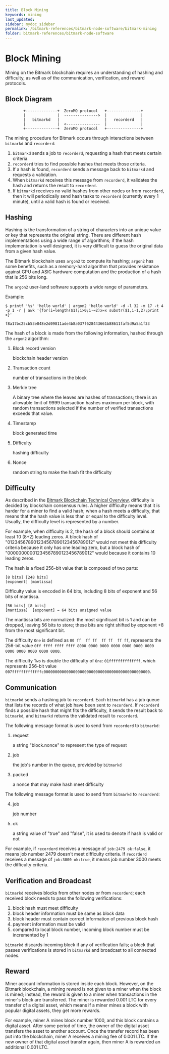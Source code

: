 ```yaml
---
title: Block Mining
keywords: mining
last_updated: 
sidebar: mydoc_sidebar
permalink: /bitmark-references/bitmark-node-software/bitmark-mining
folder: bitmark-references/bitmark-node-software
---
```


# Block Mining

Mining on the Bitmark blockchain requires an understanding of hashing and difficulty, as well as of the communication, verification, and reward protocols.

## Block Diagram

            +--------------+  ZeroMQ protocol   +---------------+
            |              |  --------------->  |               |
            |   bitmarkd   |                    |   recorderd   |
            |              |  <---------------  |               |
            +--------------+  ZeroMQ protocol   +---------------+

The mining procedure for Bitmark occurs through interactions between `bitmarkd` and `recorderd`: 
1. `bitmarkd` sends a job to `recorderd`, requesting a hash that meets certain criteria.
2. `recorderd` tries to find possible hashes that meets those criteria.
3. If a hash is found, `recorderd` sends a message back to `bitmarkd` and requests a validation.
4. When `bitmarkd` receives this message from `recorderd`, it validates the hash and returns the result to `recorderd`.
5. If `bitmarkd` receives no valid hashes from other nodes or from `recorderd`, then it will periodically send hash tasks to `recorderd` (currently every 1 minute), until a valid hash is found or received.

## Hashing

Hashing is the transformation of a string of characters into an unique value or key that represents the original string. There are different hash implementations using a wide range of algorithms; if the hash implementation is well designed, it is very difficult to guess the original data from a given hash value.

The Bitmark blockchain uses `argon2` to compute its hashing; `argon2` has some benefits, such as a memory-hard algorithm that provides resistance against GPU and ASIC hardware computation and the production of a hash that is 256 bits long.

The `argon2` user-land software supports a wide range of parameters. 

Example:
```shell
$ printf '%s' 'hello world' | argon2 'hello world' -d -l 32 -m 17 -t 4 -p 1 -r | awk '{for(i=length($1);i>0;i-=2)x=x substr($1,i-1,2);print x}'

f8a17bc25cb53e848e2d09811ade4b8a037f628443661b88611faf5d9a5a1f33
```

The hash of a block is made from the following information, hashed through the `argon2` algorithm:

1. Block record version

    blockchain header version

2. Transaction count

    number of transactions in the block

3. Merkle tree

    A binary tree where the leaves are hashes of transactions; there is an allowable limit of 9999 transaction hashes maximum per block, with random transactions selected if the number of verified transactions exceeds that value.

4. Timestamp

    block generated time

5. Difficulty

    hashing difficulty

6. Nonce

    random string to make the hash fit the difficulty

## Difficulty

As described in the [Bitmark Blockchain Technical Overview](bitmark-blockchain-overview.md#block-hashing-argon2-difficulty-proof-of-work-), difficulty is decided by blockchain consensus rules. A higher difficulty means that it is harder for a miner to find a valid hash; when a hash meets a difficulty, that means that the hash value is less than or equal to the difficulty level. Usually, the difficulty level is represented by a number.

For example, when difficulty is 2, the hash of a block should contains at least 10 (8+2) leading zeros. A block hash of "012345678901234567890123456789012" would not meet this difficulty criteria because it only has one leading zero, but a block hash of "00000000001234567890123456789012" would because it contains 10 leading zeros.

The hash is a fixed 256-bit value that is composed of two parts:

    [8 bits] [248 bits]
    [exponent] [mantissa]

Difficulty value is encoded in 64 bits, including 8 bits of exponent and 56 bits of mantissa.

    [56 bits] [8 bits]
    [mantissa]  [exponent] = 64 bits unsigned value

The mantissa bits are normalized: the most significant bit is 1 and can be dropped, leaving 56 bits to store; these bits are right shifted by exponent +8 from the most significant bit.

The difficulty `One` is defined as `00 ff  ff ff  ff ff  ff ff`, represents the 256-bit value `0ff ffff ffff ffff 8000 0000 0000 0000 0000 0000 0000 0000 0000 0000 0000 0000`.

The difficulty `Two` is  double the difficulty of `One`: `01ffffffffffffff`, which represents 256-bit value `007fffffffffffffc00000000000000000000000000000000000000000000000`.

## Communication

`bitmarkd` sends a hashing job to `recorderd`. Each `bitmarkd` has a job queue that lists the records of what job have been sent to `recorderd`. If `recorderd` finds a possible hash that might fits the difficulty, it sends the result back to `bitmarkd`, and `bitmarkd` returns the validated result  to `recorderd`.

The following message format is used to send from `recorderd` to `bitmarkd`:

1. request

    a string "block.nonce" to represent the type of request

2. job

   the job's number in the queue, provided by `bitmarkd`

3. packed

    a nonce that may make hash meet difficulty

The following message format is used to send from  `bitmarkd` to `recorderd`:

4. job

    job number

5. ok

    a string value of "true" and "false", it is used to denote if hash is valid or not

For example, if `recorderd` receives a message of `job:2479 ok:false`, it means job number 2479 doesn't meet difficulty criteria. If `recorderd` receives a message of `job:3000 ok:true`, it means job number 3000 meets the difficulty criteria.

## Verification and Broadcast

`bitmarkd` receives blocks from other nodes or from `recorderd`; each received block needs to pass the following verifications:

1. block hash must meet difficulty
2. block header information must be same as block data
3. block header must contain correct information of previous block hash
4. payment information must be valid
5. compared to local block number, incoming block number must be incremented by 1

`bitmarkd` discards incoming block if any of verification fails; a block that passes verifications is stored in `bitmarkd` and broadcast to all connected nodes.

## Reward

Miner account information is stored inside each block. However, on the Bitmark blockchain, a mining reward is not given to a miner when the block is mined; instead, the reward is given to a miner when transactions in the miner's block are transferred. The miner is rewarded 0.001 LTC for every transfer of a digital asset, which means if a miner mines a block with popular digital assets, they get more rewards.

For example, miner A mines block number 1000, and this block contains a digital asset. After some period of time, the owner of the digital asset transfers the asset to another account. Once the transfer record has been put into the blockchain, miner A receives a mining fee of 0.001 LTC. If the new owner of that digital asset transfer again, then miner A is rewarded an additional 0.001 LTC.
